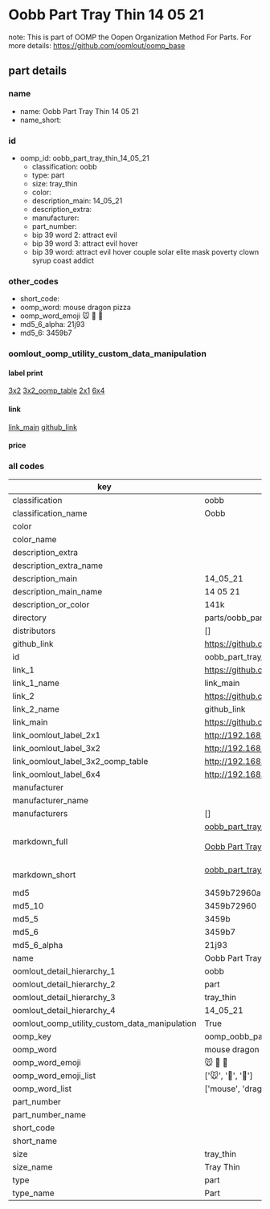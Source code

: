 # Oobb Part Tray Thin 14 05 21  

note: This is part of OOMP the Oopen Organization Method For Parts. For more details: https://github.com/oomlout/oomp_base

##  part details





### name
* name: Oobb Part Tray Thin 14 05 21
* name_short: 
### id
* oomp_id: oobb_part_tray_thin_14_05_21
  * classification: oobb
  * type: part
  * size: tray_thin
  * color: 
  * description_main: 14_05_21
  * description_extra: 
  * manufacturer: 
  * part_number: 
  * bip 39 word 2: attract evil
  * bip 39 word 3: attract evil hover
  * bip 39 word: attract evil hover couple solar elite mask poverty clown syrup coast addict

### other_codes
* short_code: 
* oomp_word: mouse dragon pizza
* oomp_word_emoji :mouse: :dragon: :pizza:
* md5_6_alpha: 21j93
* md5_6: 3459b7






### oomlout_oomp_utility_custom_data_manipulation
#### label print
[3x2](http://192.168.1.245:1112/?label=oomp%2021j93)
[3x2_oomp_table](http://192.168.1.107:1112/?label=oomp%2021j93)
[2x1](http://192.168.1.242:1112/?label=oomp%2021j93)
[6x4](http://192.168.1.55:1112/?label=oomp%2021j93)    

#### link

[link_main](https://github.com/oomlout/oomlout_oomp_current_version_messy/tree/main/parts/oobb_part_tray_thin_14_05_21) [github_link](https://github.com/oomlout/oomlout_oomp_part_src/tree/main/parts/oobb_part_tray_thin_14_05_21)                             

#### price







### all codes 
| key | value |  
| --- | --- |  
| classification | oobb |  
| classification_name | Oobb |  
| color |  |  
| color_name |  |  
| description_extra |  |  
| description_extra_name |  |  
| description_main | 14_05_21 |  
| description_main_name | 14 05 21 |  
| description_or_color | 141k |  
| directory | parts/oobb_part_tray_thin_14_05_21 |  
| distributors | [] |  
| github_link | https://github.com/oomlout/oomlout_oomp_part_src/tree/main/parts/oobb_part_tray_thin_14_05_21 |  
| id | oobb_part_tray_thin_14_05_21 |  
| link_1 | https://github.com/oomlout/oomlout_oomp_current_version_messy/tree/main/parts/oobb_part_tray_thin_14_05_21 |  
| link_1_name | link_main |  
| link_2 | https://github.com/oomlout/oomlout_oomp_part_src/tree/main/parts/oobb_part_tray_thin_14_05_21 |  
| link_2_name | github_link |  
| link_main | https://github.com/oomlout/oomlout_oomp_current_version_messy/tree/main/parts/oobb_part_tray_thin_14_05_21 |  
| link_oomlout_label_2x1 | http://192.168.1.242:1112/?label=oomp%2021j93 |  
| link_oomlout_label_3x2 | http://192.168.1.245:1112/?label=oomp%2021j93 |  
| link_oomlout_label_3x2_oomp_table | http://192.168.1.107:1112/?label=oomp%2021j93 |  
| link_oomlout_label_6x4 | http://192.168.1.55:1112/?label=oomp%2021j93 |  
| manufacturer |  |  
| manufacturer_name |  |  
| manufacturers | [] |  
| markdown_full | [oobb_part_tray_thin_14_05_21](https://github.com/oomlout/oomlout_oomp_current_version_messy/tree/main/parts/oobb_part_tray_thin_14_05_21)<br>[](https://github.com/oomlout/oomlout_oomp_current_version_messy/tree/main/parts/oobb_part_tray_thin_14_05_21)<br>[Oobb Part Tray Thin 14 05 21](https://github.com/oomlout/oomlout_oomp_current_version_messy/tree/main/parts/oobb_part_tray_thin_14_05_21)<br><br> |  
| markdown_short | [oobb_part_tray_thin_14_05_21](https://github.com/oomlout/oomlout_oomp_current_version_messy/tree/main/parts/oobb_part_tray_thin_14_05_21)<br><br> |  
| md5 | 3459b72960a9110d20673312dcd37876 |  
| md5_10 | 3459b72960 |  
| md5_5 | 3459b |  
| md5_6 | 3459b7 |  
| md5_6_alpha | 21j93 |  
| name | Oobb Part Tray Thin 14 05 21 |  
| oomlout_detail_hierarchy_1 | oobb |  
| oomlout_detail_hierarchy_2 | part |  
| oomlout_detail_hierarchy_3 | tray_thin |  
| oomlout_detail_hierarchy_4 | 14_05_21 |  
| oomlout_oomp_utility_custom_data_manipulation | True |  
| oomp_key | oomp_oobb_part_tray_thin_14_05_21 |  
| oomp_word | mouse dragon pizza |  
| oomp_word_emoji | :mouse: :dragon: :pizza: |  
| oomp_word_emoji_list | [':mouse:', ':dragon:', ':pizza:'] |  
| oomp_word_list | ['mouse', 'dragon', 'pizza'] |  
| part_number |  |  
| part_number_name |  |  
| short_code |  |  
| short_name |  |  
| size | tray_thin |  
| size_name | Tray Thin |  
| type | part |  
| type_name | Part |  
